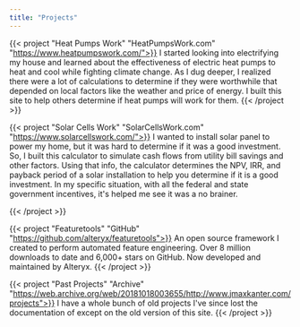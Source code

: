 ```yaml
---
title: "Projects"
---
```


{{< project "Heat Pumps Work" "HeatPumpsWork.com" "https://www.heatpumpswork.com/">}}
I started looking into electrifying my house and learned about the effectiveness of electric heat pumps to heat and cool while fighting climate change. As I dug deeper, I realized there were a lot of calculations to determine if they were worthwhile that depended on local factors like the weather and price of energy. I built this site to help others determine if heat pumps will work for them.
{{< /project  >}}

{{< project "Solar Cells Work" "SolarCellsWork.com" "https://www.solarcellswork.com/">}}
I wanted to install solar panel to power my home, but it was hard to determine if it was a good investment. So, I built this calculator to simulate cash flows from utility bill savings and other factors. Using that info, the calculator determines the NPV, IRR, and payback period of a solar installation to help you determine if it is a good investment. In my specific situation, with all the federal and state government incentives, it's helped me see it was a no brainer.

{{< /project  >}}

{{< project "Featuretools" "GitHub" "https://github.com/alteryx/featuretools">}}
An open source framework I created to perform automated feature engineering. Over 8 million downloads to date and 6,000+ stars on GitHub. Now developed and maintained by Alteryx.
{{< /project  >}}

{{< project "Past Projects" "Archive" "https://web.archive.org/web/20181018003655/http://www.jmaxkanter.com/projects">}}
I have a whole bunch of old projects I've since lost the documentation of except on the old version of this site.
{{< /project  >}}
